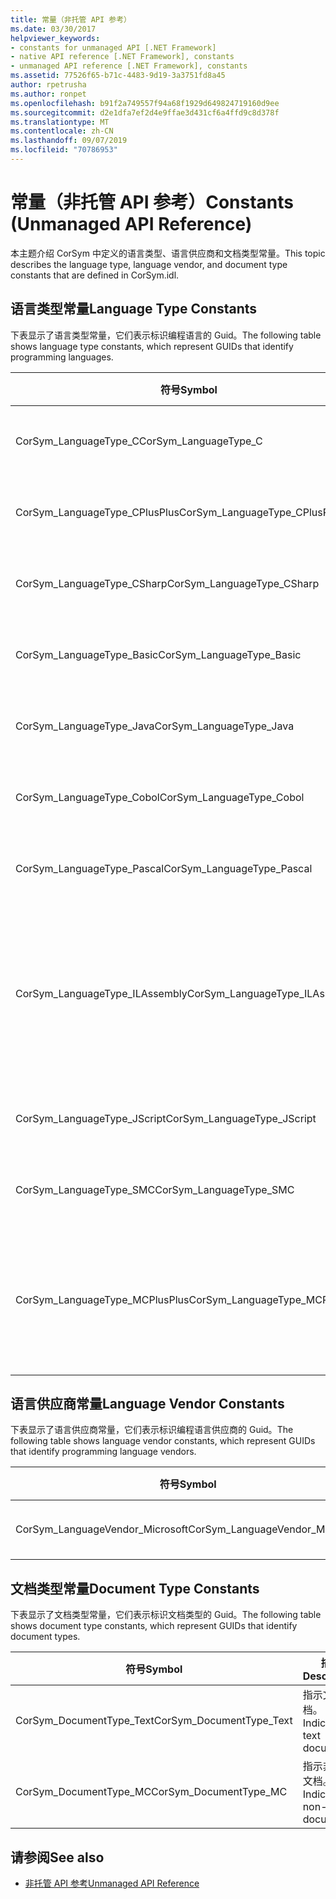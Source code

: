 ```yaml
---
title: 常量（非托管 API 参考）
ms.date: 03/30/2017
helpviewer_keywords:
- constants for unmanaged API [.NET Framework]
- native API reference [.NET Framework], constants
- unmanaged API reference [.NET Framework], constants
ms.assetid: 77526f65-b71c-4483-9d19-3a3751fd8a45
author: rpetrusha
ms.author: ronpet
ms.openlocfilehash: b91f2a749557f94a68f1929d649824719160d9ee
ms.sourcegitcommit: d2e1dfa7ef2d4e9ffae3d431cf6a4ffd9c8d378f
ms.translationtype: MT
ms.contentlocale: zh-CN
ms.lasthandoff: 09/07/2019
ms.locfileid: "70786953"
---
```

# <a name="constants-unmanaged-api-reference"></a><span data-ttu-id="b25d8-102">常量（非托管 API 参考）</span><span class="sxs-lookup"><span data-stu-id="b25d8-102">Constants (Unmanaged API Reference)</span></span>
<span data-ttu-id="b25d8-103">本主题介绍 CorSym 中定义的语言类型、语言供应商和文档类型常量。</span><span class="sxs-lookup"><span data-stu-id="b25d8-103">This topic describes the language type, language vendor, and document type constants that are defined in CorSym.idl.</span></span>  
  
## <a name="language-type-constants"></a><span data-ttu-id="b25d8-104">语言类型常量</span><span class="sxs-lookup"><span data-stu-id="b25d8-104">Language Type Constants</span></span>  
 <span data-ttu-id="b25d8-105">下表显示了语言类型常量，它们表示标识编程语言的 Guid。</span><span class="sxs-lookup"><span data-stu-id="b25d8-105">The following table shows language type constants, which represent GUIDs that identify programming languages.</span></span>  
  
|<span data-ttu-id="b25d8-106">符号</span><span class="sxs-lookup"><span data-stu-id="b25d8-106">Symbol</span></span>|<span data-ttu-id="b25d8-107">描述</span><span class="sxs-lookup"><span data-stu-id="b25d8-107">Description</span></span>|  
|------------|-----------------|  
|<span data-ttu-id="b25d8-108">CorSym_LanguageType_C</span><span class="sxs-lookup"><span data-stu-id="b25d8-108">CorSym_LanguageType_C</span></span>|<span data-ttu-id="b25d8-109">指示 C 语言。</span><span class="sxs-lookup"><span data-stu-id="b25d8-109">Indicates the C language.</span></span>|  
|<span data-ttu-id="b25d8-110">CorSym_LanguageType_CPlusPlus</span><span class="sxs-lookup"><span data-stu-id="b25d8-110">CorSym_LanguageType_CPlusPlus</span></span>|<span data-ttu-id="b25d8-111">指示C++语言。</span><span class="sxs-lookup"><span data-stu-id="b25d8-111">Indicates the C++ language.</span></span>|  
|<span data-ttu-id="b25d8-112">CorSym_LanguageType_CSharp</span><span class="sxs-lookup"><span data-stu-id="b25d8-112">CorSym_LanguageType_CSharp</span></span>|<span data-ttu-id="b25d8-113">指示C#语言。</span><span class="sxs-lookup"><span data-stu-id="b25d8-113">Indicates the C# language.</span></span>|  
|<span data-ttu-id="b25d8-114">CorSym_LanguageType_Basic</span><span class="sxs-lookup"><span data-stu-id="b25d8-114">CorSym_LanguageType_Basic</span></span>|<span data-ttu-id="b25d8-115">指示基本语言。</span><span class="sxs-lookup"><span data-stu-id="b25d8-115">Indicates the Basic language.</span></span>|  
|<span data-ttu-id="b25d8-116">CorSym_LanguageType_Java</span><span class="sxs-lookup"><span data-stu-id="b25d8-116">CorSym_LanguageType_Java</span></span>|<span data-ttu-id="b25d8-117">指示 Java 语言。</span><span class="sxs-lookup"><span data-stu-id="b25d8-117">Indicates the Java language.</span></span>|  
|<span data-ttu-id="b25d8-118">CorSym_LanguageType_Cobol</span><span class="sxs-lookup"><span data-stu-id="b25d8-118">CorSym_LanguageType_Cobol</span></span>|<span data-ttu-id="b25d8-119">指示 COBOL 语言。</span><span class="sxs-lookup"><span data-stu-id="b25d8-119">Indicates the COBOL language.</span></span>|  
|<span data-ttu-id="b25d8-120">CorSym_LanguageType_Pascal</span><span class="sxs-lookup"><span data-stu-id="b25d8-120">CorSym_LanguageType_Pascal</span></span>|<span data-ttu-id="b25d8-121">指示 Pascal 语言。</span><span class="sxs-lookup"><span data-stu-id="b25d8-121">Indicates the Pascal language.</span></span>|  
|<span data-ttu-id="b25d8-122">CorSym_LanguageType_ILAssembly</span><span class="sxs-lookup"><span data-stu-id="b25d8-122">CorSym_LanguageType_ILAssembly</span></span>|<span data-ttu-id="b25d8-123">指示 Microsoft 中间语言（MSIL）程序集代码。</span><span class="sxs-lookup"><span data-stu-id="b25d8-123">Indicates the Microsoft intermediate language (MSIL) assembly code.</span></span>|  
|<span data-ttu-id="b25d8-124">CorSym_LanguageType_JScript</span><span class="sxs-lookup"><span data-stu-id="b25d8-124">CorSym_LanguageType_JScript</span></span>|<span data-ttu-id="b25d8-125">指示 JScript 语言。</span><span class="sxs-lookup"><span data-stu-id="b25d8-125">Indicates the JScript language.</span></span>|  
|<span data-ttu-id="b25d8-126">CorSym_LanguageType_SMC</span><span class="sxs-lookup"><span data-stu-id="b25d8-126">CorSym_LanguageType_SMC</span></span>|<span data-ttu-id="b25d8-127">指示 SMC 语言。</span><span class="sxs-lookup"><span data-stu-id="b25d8-127">Indicates the SMC language.</span></span>|  
|<span data-ttu-id="b25d8-128">CorSym_LanguageType_MCPlusPlus</span><span class="sxs-lookup"><span data-stu-id="b25d8-128">CorSym_LanguageType_MCPlusPlus</span></span>|<span data-ttu-id="b25d8-129">指示为C++ .NET Framework 启用的语言。</span><span class="sxs-lookup"><span data-stu-id="b25d8-129">Indicates the C++ language enabled for the .NET Framework.</span></span>|  
  
## <a name="language-vendor-constants"></a><span data-ttu-id="b25d8-130">语言供应商常量</span><span class="sxs-lookup"><span data-stu-id="b25d8-130">Language Vendor Constants</span></span>  
 <span data-ttu-id="b25d8-131">下表显示了语言供应商常量，它们表示标识编程语言供应商的 Guid。</span><span class="sxs-lookup"><span data-stu-id="b25d8-131">The following table shows language vendor constants, which represent GUIDs that identify programming language vendors.</span></span>  
  
|<span data-ttu-id="b25d8-132">符号</span><span class="sxs-lookup"><span data-stu-id="b25d8-132">Symbol</span></span>|<span data-ttu-id="b25d8-133">描述</span><span class="sxs-lookup"><span data-stu-id="b25d8-133">Description</span></span>|  
|------------|-----------------|  
|<span data-ttu-id="b25d8-134">CorSym_LanguageVendor_Microsoft</span><span class="sxs-lookup"><span data-stu-id="b25d8-134">CorSym_LanguageVendor_Microsoft</span></span>|<span data-ttu-id="b25d8-135">指示 Microsoft。</span><span class="sxs-lookup"><span data-stu-id="b25d8-135">Indicates Microsoft.</span></span>|  
  
## <a name="document-type-constants"></a><span data-ttu-id="b25d8-136">文档类型常量</span><span class="sxs-lookup"><span data-stu-id="b25d8-136">Document Type Constants</span></span>  
 <span data-ttu-id="b25d8-137">下表显示了文档类型常量，它们表示标识文档类型的 Guid。</span><span class="sxs-lookup"><span data-stu-id="b25d8-137">The following table shows document type constants, which represent GUIDs that identify document types.</span></span>  
  
|<span data-ttu-id="b25d8-138">符号</span><span class="sxs-lookup"><span data-stu-id="b25d8-138">Symbol</span></span>|<span data-ttu-id="b25d8-139">描述</span><span class="sxs-lookup"><span data-stu-id="b25d8-139">Description</span></span>|  
|------------|-----------------|  
|<span data-ttu-id="b25d8-140">CorSym_DocumentType_Text</span><span class="sxs-lookup"><span data-stu-id="b25d8-140">CorSym_DocumentType_Text</span></span>|<span data-ttu-id="b25d8-141">指示文本文档。</span><span class="sxs-lookup"><span data-stu-id="b25d8-141">Indicates a text document.</span></span>|  
|<span data-ttu-id="b25d8-142">CorSym_DocumentType_MC</span><span class="sxs-lookup"><span data-stu-id="b25d8-142">CorSym_DocumentType_MC</span></span>|<span data-ttu-id="b25d8-143">指示非文本文档。</span><span class="sxs-lookup"><span data-stu-id="b25d8-143">Indicates a non-text document.</span></span>|  
  
## <a name="see-also"></a><span data-ttu-id="b25d8-144">请参阅</span><span class="sxs-lookup"><span data-stu-id="b25d8-144">See also</span></span>

- [<span data-ttu-id="b25d8-145">非托管 API 参考</span><span class="sxs-lookup"><span data-stu-id="b25d8-145">Unmanaged API Reference</span></span>](index.md)
